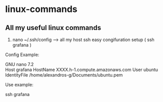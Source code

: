 # linux-commands

## All my useful linux commands

1. nano ~/.ssh/config  --> all my host ssh easy congifuration setup ( ssh grafana ) 

Config Example:

  GNU nano 7.2                                                                                                                                                 
Host grafana
    HostName XXXX.h-1.compute.amazonaws.com
    User ubuntu
    IdentityFile /home/alexandros-g/Documents/ubuntu.pem

Use example:

ssh grafana

